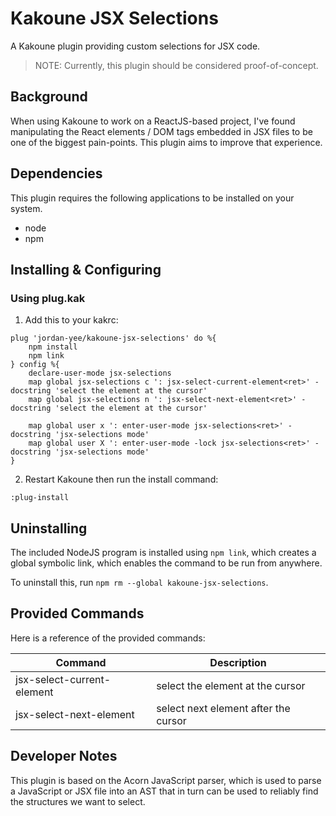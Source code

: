 # Kakoune JSX Selections
A Kakoune plugin providing custom selections for JSX code.

> NOTE: Currently, this plugin should be considered proof-of-concept.

## Background
When using Kakoune to work on a ReactJS-based project, I've found manipulating the React elements / DOM tags embedded in JSX files to be one of the biggest pain-points. This plugin aims to improve that experience.

## Dependencies
This plugin requires the following applications to be installed on your system.
- node
- npm

## Installing & Configuring

### Using plug.kak
1. Add this to your kakrc:
```
plug 'jordan-yee/kakoune-jsx-selections' do %{
    npm install
    npm link
} config %{
    declare-user-mode jsx-selections
    map global jsx-selections c ': jsx-select-current-element<ret>' -docstring 'select the element at the cursor'
    map global jsx-selections n ': jsx-select-next-element<ret>' -docstring 'select the element at the cursor'

    map global user x ': enter-user-mode jsx-selections<ret>' -docstring 'jsx-selections mode'
    map global user X ': enter-user-mode -lock jsx-selections<ret>' -docstring 'jsx-selections mode'
}
```

2. Restart Kakoune then run the install command:
```
:plug-install
```

## Uninstalling
The included NodeJS program is installed using `npm link`, which creates a global symbolic link, which enables the command to be run from anywhere.

To uninstall this, run `npm rm --global kakoune-jsx-selections`.

## Provided Commands
Here is a reference of the provided commands:

| Command                    | Description                          |
| -------------------------- | ------------------------------------ |
| jsx-select-current-element | select the element at the cursor     |
| jsx-select-next-element    | select next element after the cursor |

## Developer Notes
This plugin is based on the Acorn JavaScript parser, which is used to parse a JavaScript or JSX file into an AST that in turn can be used to reliably find the structures we want to select.
